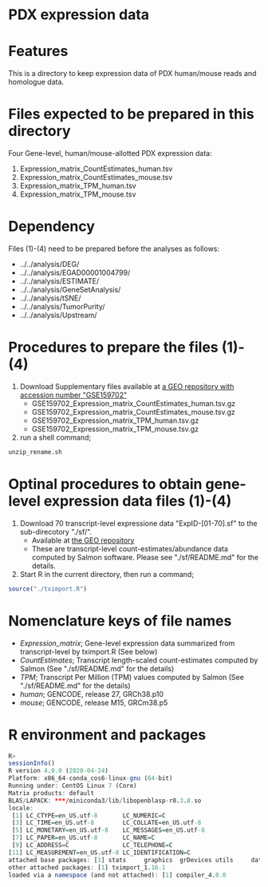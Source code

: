 # PDX expression data

# Features
This is a directory to keep expression data of PDX human/mouse reads and homologue data.

# Files expected to be prepared in this directory
Four Gene-level, human/mouse-allotted PDX expression data: 
1. Expression_matrix_CountEstimates_human.tsv
2. Expression_matrix_CountEstimates_mouse.tsv
3. Expression_matrix_TPM_human.tsv
4. Expression_matrix_TPM_mouse.tsv

# Dependency
Files (1)-(4) need to be prepared before the analyses as follows:
  - ../../analysis/DEG/
  - ../../analysis/EGAD00001004799/
  - ../../analysis/ESTIMATE/
  - ../../analysis/GeneSetAnalysis/
  - ../../analysis/tSNE/
  - ../../analysis/TumorPurity/
  - ../../analysis/Upstream/

# Procedures to prepare the files (1)-(4)
1. Download Supplementary files available at [a GEO repository with accession number "GSE159702"](https://www.ncbi.nlm.nih.gov/geo/query/acc.cgi?acc=GSE159702 "GSE159702") 
   - GSE159702_Expression_matrix_CountEstimates_human.tsv.gz
   - GSE159702_Expression_matrix_CountEstimates_mouse.tsv.gz
   - GSE159702_Expression_matrix_TPM_human.tsv.gz
   - GSE159702_Expression_matrix_TPM_mouse.tsv.gz
2. run a shell command;
```sh
unzip_rename.sh
```

# Optinal procedures to obtain gene-level expression data files (1)-(4)
1. Download 70 transcript-level expressione data "ExpID-[01-70].sf" to the sub-direcotory "./sf/".
   - Available at [the GEO repository](https://www.ncbi.nlm.nih.gov/geo/query/acc.cgi?acc=GSE159702 "GSE159702")
   - These are transcript-level count-estimates/abundance data computed by Salmon software. Please see "./sf/README.md" for the details.   
2. Start R in the current directory, then run a command;
```R
source("./tximport.R")
```

# Nomenclature keys of file names
- *Expression_matrix*; Gene-level expression data summarized from transcript-level by tximport.R (See below) 
- *CountEstimates*; Transcript length-scaled count-estimates computed by Salmon (See "./sf/README.md" for the details)
- *TPM*; Transcript Per Million (TPM) values computed by Salmon (See "./sf/README.md" for the details) 
- *human*; GENCODE, release 27, GRCh38.p10
- *mouse*; GENCODE, release M15, GRCm38.p5

# R environment and packages
```R
R>
sessionInfo()
R version 4.0.0 (2020-04-24)
Platform: x86_64-conda_cos6-linux-gnu (64-bit)
Running under: CentOS Linux 7 (Core)
Matrix products: default
BLAS/LAPACK: ***/miniconda3/lib/libopenblasp-r0.3.8.so
locale:
 [1] LC_CTYPE=en_US.utf-8       LC_NUMERIC=C
 [3] LC_TIME=en_US.utf-8        LC_COLLATE=en_US.utf-8
 [5] LC_MONETARY=en_US.utf-8    LC_MESSAGES=en_US.utf-8
 [7] LC_PAPER=en_US.utf-8       LC_NAME=C
 [9] LC_ADDRESS=C               LC_TELEPHONE=C
[11] LC_MEASUREMENT=en_US.utf-8 LC_IDENTIFICATION=C
attached base packages: [1] stats     graphics  grDevices utils     datasets  methods   base
other attached packages: [1] tximport_1.16.1
loaded via a namespace (and not attached): [1] compiler_4.0.0
```